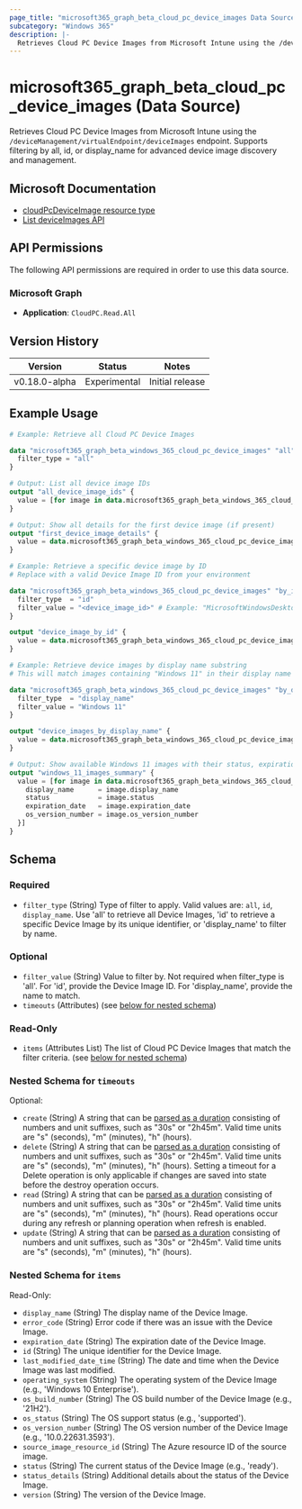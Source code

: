 ```yaml
---
page_title: "microsoft365_graph_beta_cloud_pc_device_images Data Source - terraform-provider-microsoft365"
subcategory: "Windows 365"
description: |-
  Retrieves Cloud PC Device Images from Microsoft Intune using the /deviceManagement/virtualEndpoint/deviceImages endpoint. Supports filtering by all, id, or display_name for advanced device image discovery and management.
---
```


# microsoft365_graph_beta_cloud_pc_device_images (Data Source)

Retrieves Cloud PC Device Images from Microsoft Intune using the `/deviceManagement/virtualEndpoint/deviceImages` endpoint. Supports filtering by all, id, or display_name for advanced device image discovery and management.

## Microsoft Documentation

- [cloudPcDeviceImage resource type](https://learn.microsoft.com/en-us/graph/api/resources/cloudpcdeviceimage?view=graph-rest-beta)
- [List deviceImages API](https://learn.microsoft.com/en-us/graph/api/virtualendpoint-list-deviceimages?view=graph-rest-beta)

## API Permissions

The following API permissions are required in order to use this data source.

### Microsoft Graph

- **Application**: `CloudPC.Read.All`

## Version History

| Version | Status | Notes |
|---------|--------|-------|
| v0.18.0-alpha | Experimental | Initial release |

## Example Usage

```terraform
# Example: Retrieve all Cloud PC Device Images

data "microsoft365_graph_beta_windows_365_cloud_pc_device_images" "all" {
  filter_type = "all"
}

# Output: List all device image IDs
output "all_device_image_ids" {
  value = [for image in data.microsoft365_graph_beta_windows_365_cloud_pc_device_images.all.items : image.id]
}

# Output: Show all details for the first device image (if present)
output "first_device_image_details" {
  value = data.microsoft365_graph_beta_windows_365_cloud_pc_device_images.all.items[0]
}

# Example: Retrieve a specific device image by ID
# Replace with a valid Device Image ID from your environment

data "microsoft365_graph_beta_windows_365_cloud_pc_device_images" "by_id" {
  filter_type  = "id"
  filter_value = "<device_image_id>" # Example: "MicrosoftWindowsDesktop_windows-ent-cpc_win11-22h2-ent-cpc-m365"
}

output "device_image_by_id" {
  value = data.microsoft365_graph_beta_windows_365_cloud_pc_device_images.by_id.items[0]
}

# Example: Retrieve device images by display name substring
# This will match images containing "Windows 11" in their display name

data "microsoft365_graph_beta_windows_365_cloud_pc_device_images" "by_display_name" {
  filter_type  = "display_name"
  filter_value = "Windows 11"
}

output "device_images_by_display_name" {
  value = data.microsoft365_graph_beta_windows_365_cloud_pc_device_images.by_display_name.items
}

# Output: Show available Windows 11 images with their status, expiration date, and OS version number
output "windows_11_images_summary" {
  value = [for image in data.microsoft365_graph_beta_windows_365_cloud_pc_device_images.by_display_name.items : {
    display_name      = image.display_name
    status            = image.status
    expiration_date   = image.expiration_date
    os_version_number = image.os_version_number
  }]
}
```

<!-- schema generated by tfplugindocs -->
## Schema

### Required

- `filter_type` (String) Type of filter to apply. Valid values are: `all`, `id`, `display_name`. Use 'all' to retrieve all Device Images, 'id' to retrieve a specific Device Image by its unique identifier, or 'display_name' to filter by name.

### Optional

- `filter_value` (String) Value to filter by. Not required when filter_type is 'all'. For 'id', provide the Device Image ID. For 'display_name', provide the name to match.
- `timeouts` (Attributes) (see [below for nested schema](#nestedatt--timeouts))

### Read-Only

- `items` (Attributes List) The list of Cloud PC Device Images that match the filter criteria. (see [below for nested schema](#nestedatt--items))

<a id="nestedatt--timeouts"></a>
### Nested Schema for `timeouts`

Optional:

- `create` (String) A string that can be [parsed as a duration](https://pkg.go.dev/time#ParseDuration) consisting of numbers and unit suffixes, such as "30s" or "2h45m". Valid time units are "s" (seconds), "m" (minutes), "h" (hours).
- `delete` (String) A string that can be [parsed as a duration](https://pkg.go.dev/time#ParseDuration) consisting of numbers and unit suffixes, such as "30s" or "2h45m". Valid time units are "s" (seconds), "m" (minutes), "h" (hours). Setting a timeout for a Delete operation is only applicable if changes are saved into state before the destroy operation occurs.
- `read` (String) A string that can be [parsed as a duration](https://pkg.go.dev/time#ParseDuration) consisting of numbers and unit suffixes, such as "30s" or "2h45m". Valid time units are "s" (seconds), "m" (minutes), "h" (hours). Read operations occur during any refresh or planning operation when refresh is enabled.
- `update` (String) A string that can be [parsed as a duration](https://pkg.go.dev/time#ParseDuration) consisting of numbers and unit suffixes, such as "30s" or "2h45m". Valid time units are "s" (seconds), "m" (minutes), "h" (hours).


<a id="nestedatt--items"></a>
### Nested Schema for `items`

Read-Only:

- `display_name` (String) The display name of the Device Image.
- `error_code` (String) Error code if there was an issue with the Device Image.
- `expiration_date` (String) The expiration date of the Device Image.
- `id` (String) The unique identifier for the Device Image.
- `last_modified_date_time` (String) The date and time when the Device Image was last modified.
- `operating_system` (String) The operating system of the Device Image (e.g., 'Windows 10 Enterprise').
- `os_build_number` (String) The OS build number of the Device Image (e.g., '21H2').
- `os_status` (String) The OS support status (e.g., 'supported').
- `os_version_number` (String) The OS version number of the Device Image (e.g., '10.0.22631.3593').
- `source_image_resource_id` (String) The Azure resource ID of the source image.
- `status` (String) The current status of the Device Image (e.g., 'ready').
- `status_details` (String) Additional details about the status of the Device Image.
- `version` (String) The version of the Device Image. 